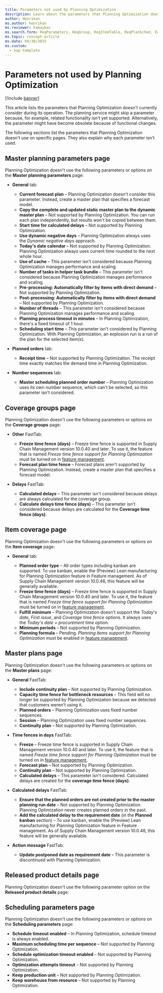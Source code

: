 ```yaml
---
title: Parameters not used by Planning Optimization
description: Learn about the parameters that Planning Optimization doesn't currently consider during its operation with an outline on the master planning parameters page.
author: Henrikan
ms.author: henrikan
ms.reviewer: kamaybac
ms.search.form: ReqParameters, ReqGroup, ReqItemTable, ReqPlanSched, EcoResProductDetailsExtended, InventItemOrderSetup, WorkCalendarTable, PdsDispositionMaster
ms.topic: concept-article
ms.date: 09/30/2025
ms.custom:
  - bap-template
---
```


# Parameters not used by Planning Optimization

[!include [banner](../../includes/banner.md)]

This article lists the parameters that Planning Optimization doesn't currently consider during its operation. The planning service might skip a parameter because, for example, related functionality isn't yet supported. Alternatively, the parameter might have become obsolete because of functional changes.

The following sections list the parameters that Planning Optimization doesn't use on specific pages. They also explain why each parameter isn't used.

## Master planning parameters page

Planning Optimization doesn't use the following parameters or options on the **Master planning parameters** page:

- **General** tab:

    - **Current forecast plan** – Planning Optimization doesn't consider this parameter. Instead, create a master plan that specifies a forecast model.
    - **Copy the complete and updated static master plan to the dynamic master plan** – Not supported by Planning Optimization. You can run each plan independently, but results won't be copied between them.
    - **Start time for calculated delays** – Not supported by Planning Optimization.
    - **Use dynamic negative days** – Planning Optimization always uses the *Dynamic negative days* approach.
    - **Today's date calendar** – Not supported by Planning Optimization. Planning Optimization always uses current time rounded to the next whole hour.
    - **Use of cache** – This parameter isn't considered because Planning Optimization manages performance and scaling.  
    - **Number of tasks in helper task bundle** – This parameter isn't considered because Planning Optimization manages performance and scaling.
    - **Pre-processing: Automatically filter by items with direct demand** – Not supported by Planning Optimization.  
    - **Post-processing: Automatically filter by items with direct demand** – Not supported by Planning Optimization.
    - **Number of threads** – This parameter isn't considered because Planning Optimization manages performance and scaling.
    - **Planning process timeout in minutes** – In Planning Optimization, there's a fixed timeout of 1 hour.
    - **Scheduling start time** – This parameter isn't considered by Planning Optimization. With Planning Optimization, an explosion run is a run of the plan for the selected item(s).

- **Planned orders** tab:

    - **Receipt time** – Not supported by Planning Optimization. The receipt time exactly matches the demand time in Planning Optimization.

- **Number sequences** tab:

    - **Master scheduling planned order number** – Planning Optimization uses its own number sequence, which can't be selected, so this parameter isn't considered.

## Coverage groups page

Planning Optimization doesn't use the following parameters or options on the **Coverage groups** page:

- **Other** FastTab:

    - **Freeze time fence (days)** – Freeze time fence is supported in Supply Chain Management version 10.0.40 and later. To use it, the feature that is named *Freeze time fence support for Planning Optimization* must be turned on in [feature management](../../../fin-ops-core/fin-ops/get-started/feature-management/feature-management-overview.md).
    - **Forecast plan time fence** – Forecast plans aren't supported by Planning Optimization. Instead, create a master plan that specifies a forecast model.

- **Delays** FastTab:

    - **Calculated delays** – This parameter isn't considered because delays are always calculated for the coverage group.
    - **Calculate delays time fence (days)** – This parameter isn't considered because delays are calculated for the **Coverage time fence (days)**.

## Item coverage page

Planning Optimization doesn't use the following parameters or options on the **Item coverage** page:

- **General** tab:

  - **Planned order type** – All order types including kanban are supported. To use kanban, enable the (Preview) Lean manufacturing for Planning Optimization feature in Feature management. As of Supply Chain Management version 10.0.46, this feature will be generally available.
  - **Freeze time fence (days)** – Freeze time fence is supported in Supply Chain Management version 10.0.40 and later. To use it, the feature that is named *Freeze time fence support for Planning Optimization* must be turned on in [feature management](../../../fin-ops-core/fin-ops/get-started/feature-management/feature-management-overview.md).
  - **Fulfill minimum** – Planning Optimization doesn't support the *Today's date*, *First issue*, and *Coverage time fence* options. It always uses the *Today's date + procurement time* option.
  - **Minimum periods** – Not supported by Planning Optimization.
  - **Planning formula** – Pending. *Planning items support for Planning Optimization* must be enabled in [feature management](../../../fin-ops-core/fin-ops/get-started/feature-management/feature-management-overview.md).

## Master plans page

Planning Optimization doesn't use the following parameters or options on the **Master plans** page:

- **General** FastTab:

    - **Include continuity plan** – Not supported by Planning Optimization.
    - **Capacity time fence for bottleneck resources** – This field will no longer be supported by Planning Optimization because we detected that customers weren't using it.
    - **Planned orders** – Planning Optimization uses fixed number sequences.
    - **Session** – Planning Optimization uses fixed number sequences.
    - **Continuity plan** – Not supported by Planning Optimization.

- **Time fences in days** FastTab:

  - **Freeze** – Freeze time fence is supported in Supply Chain Management version 10.0.40 and later. To use it, the feature that is named *Freeze time fence support for Planning Optimization* must be turned on in [feature management](../../../fin-ops-core/fin-ops/get-started/feature-management/feature-management-overview.md).
  - **Forecast plan** – Not supported by Planning Optimization.
  - **Continuity plan** – Not supported by Planning Optimization.
  - **Calculated delays** – This parameter isn't considered. Calculated delays are created for the **coverage time fence (days)**.

- **Calculated delays** FastTab:

  - **Ensure that the planned orders are not created prior to the master planning run date** – Not supported by Planning Optimization. Planning Optimization never creates planned orders in the past.
  - **Add the calculated delay to the requirement date** (in the **Planned kanban** section) – To use kanban, enable the (Preview) Lean manufacturing for Planning Optimization feature in Feature management. As of Supply Chain Management version 10.0.46, this feature will be generally available.

- **Action message** FastTab:

    - **Update postponed date as requirement date** – This parameter is discontinued with Planning Optimization.

## Released product details page

Planning Optimization doesn't use the following parameter option on the **Released product details** page:

## Scheduling parameters page

Planning Optimization doesn't use the following parameters or options on the **Scheduling parameters** page:

- **Schedule timeout enabled** – In Planning Optimization, schedule timeout is always enabled.
- **Maximum scheduling time per sequence** – Not supported by Planning Optimization.
- **Schedule optimization timeout enabled** – Not supported by Planning Optimization.
- **Optimization attempts timeout** – Not supported by Planning Optimization.
- **Keep production unit** – Not supported by Planning Optimization.
- **Keep warehouse from resource** – Not supported by Planning Optimization.
